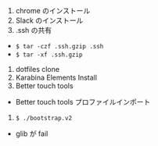 1. chrome のインストール
1. Slack のインストール
1. .ssh の共有
  - `$ tar -czf .ssh.gzip .ssh`
  - `$ tar -xf .ssh.gzip`
1. dotfiles clone
1. Karabina Elements Install
1. Better touch tools
  - Better touch tools プロファイルインポート
1. `$ ./bootstrap.v2`
  - glib が fail

